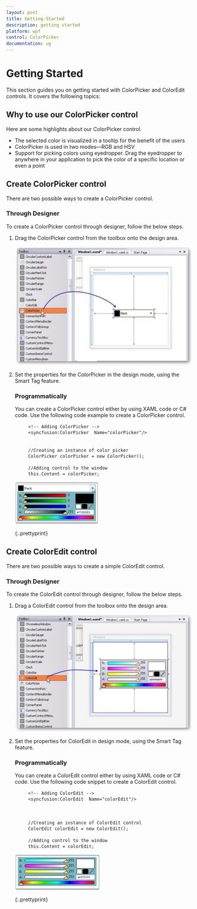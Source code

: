```yaml
---
layout: post
title: Getting-Started
description: getting started
platform: wpf
control: ColorPicker
documentation: ug
---
```


# Getting Started

This section guides you on getting started with ColorPicker and ColorEdit controls. It covers the following topics:

## Why to use our ColorPicker control

Here are some highlights about our ColorPicker control.

* The selected color is visualized in a tooltip for the benefit of the users
* ColorPicker is used in two modes—RGB and HSV
* Support for picking colors using eyedropper. Drag the eyedropper to anywhere in your application to pick the color of a specific location or even a point

## Create ColorPicker control


There are two possible ways to create a ColorPicker control.

### Through Designer

To create a ColorPicker control through designer, follow the below steps.

1. Drag the ColorPicker control from the toolbox onto the design area. 



   ![](Getting-Started_images/Getting-Started_img1.jpeg)





2. Set the properties for the ColorPicker in the design mode, using the Smart Tag feature.

   ### Programmatically

   You can create a ColorPicker control either by using XAML code or C# code. Use the following code example to create a ColorPicker control.



			<!-- Adding ColorPicker -->
			<syncfusion:ColorPicker  Name="colorPicker"/>


			//Creating an instance of color picker
			ColorPicker colorPicker = new ColorPicker();

			//Adding control to the window
			this.Content = colorPicker;


   ![](Getting-Started_images/Getting-Started_img2.jpeg)


   {:.prettyprint}


## Create ColorEdit control

There are two possible ways to create a simple ColorEdit control.

### Through Designer 

To create the ColorEdit control through designer, follow the below steps.

1. Drag a ColorEdit control from the toolbox onto the design area.



   ![](Getting-Started_images/Getting-Started_img3.jpeg)





2. Set the properties for ColorEdit in design mode, using the Smart Tag feature. 

   ### Programmatically

   You can create a ColorEdit control either by using XAML code or C# code. Use the following code snippet to create a ColorEdit control.

			<!-- Adding ColorEdit -->
			<syncfusion:ColorEdit  Name="colorEdit"/>



			//Creating an instance of ColorEdit control
			ColorEdit colorEdit = new ColorEdit();

			//Adding control to the window
			this.Content = colorEdit; 



   ![](Getting-Started_images/Getting-Started_img4.jpeg)

   {:.prettyprint}

